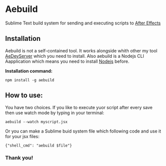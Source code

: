 # Aebuild
Sublime Text build system for sending and executing scripts to [After Effects](https://www.adobe.com)
## Installation
Aebuild is not a self-contained tool. It works alongside whith other my tool [AeDevServer](https://github.com/punchx/aedevserver) which you need to install.
Also aebuild is a Nodejs CLI Aapplication which means you need to install [Nodejs](https://nodejs.org/en/) before.

**Installation command:**
```
npm install -g aebuild
```
## How to use:
You have two choices. If you like to execute yuor script after every save then use watch mode by typing in your terminal:
```
aebuild --watch myscript.jsx
```
Or you can make a Sublime buid system file which following code and use it for your jsx files:
```
{"shell_cmd": "aebuild $file"}
```
### Thank you!
